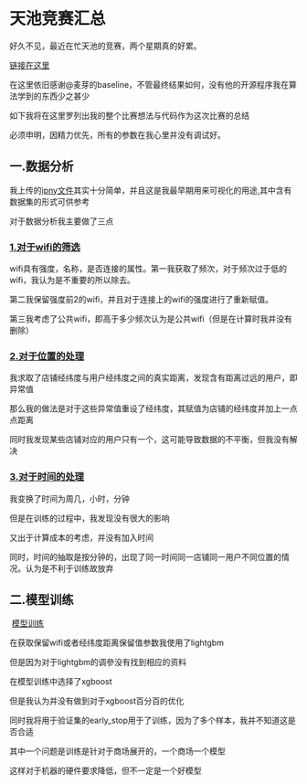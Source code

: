 # 天池竞赛汇总

好久不见，最近在忙天池的竞赛，两个星期真的好累。

[链接在这里](https://tianchi.aliyun.com/competition/introduction.htm?spm=5176.100150.711.3.2def20dfm5UTlH&raceId=231620)

在这里依旧感谢@麦芽的baseline，不管最终结果如何，没有他的开源程序我在算法学到的东西少之甚少

如下我将在这里罗列出我的整个比赛想法与代码作为这次比赛的总结

必须申明，因精力优先，所有的参数在我心里并没有调试好。

## 一.数据分析

我上传的[ipny文件](https://github.com/igo312/ShopLocationFind/blob/master/customer_data_analyse.ipynb)其实十分简单，并且这是我最早期用来可视化的用途,其中含有数据集的形式可供参考

对于数据分析我主要做了三点

  ### [1.对于wifi的筛选](https://github.com/igo312/ShopLocationFind/tree/master/wifi_process)

  wifi具有强度，名称，是否连接的属性。第一我获取了频次，对于频次过于低的wifi，我认为是不重要的所以除去。

  第二我保留强度前2的wifi，并且对于连接上的wifi的强度进行了重新赋值。

  第三我考虑了公共wifi，即高于多少频次认为是公共wifi（但是在计算时我并没有删除）
  
  ### [2.对于位置的处理](https://github.com/igo312/ShopLocationFind/tree/master/location_process)

  我求取了店铺经纬度与用户经纬度之间的真实距离，发现含有距离过远的用户，即异常值

  那么我的做法是对于这些异常值重设了经纬度，其赋值为店铺的经纬度并加上一点点距离

  同时我发现某些店铺对应的用户只有一个，这可能导致数据的不平衡，但我没有解决

  ### [3.对于时间的处理](https://github.com/igo312/ShopLocationFind/tree/master/time_process)

  我变换了时间为周几，小时，分钟

  但是在训练的过程中，我发现没有很大的影响

  又出于计算成本的考虑，并没有加入时间

  同时，时间的抽取是按分钟的，出现了同一时间同一店铺同一用户不同位置的情况。认为是不利于训练故放弃
  
 


## 二.模型训练
  
  [模型训练](https://github.com/igo312/ShopLocationFind/tree/master/model)

  在获取保留wifi或者经纬度距离保留值参数我使用了lightgbm

  但是因为对于lightgbm的调參没有找到相应的资料

  在模型训练中选择了xgboost

  但是我认为并没有做到对于xgboost百分百的优化

  同时我将用于验证集的early_stop用于了训练，因为了多个样本，我并不知道这是否合适

  其中一个问题是训练是针对于商场展开的，一个商场一个模型

  这样对于机器的硬件要求降低，但不一定是一个好模型

